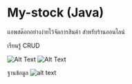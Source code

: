 # My-stock (Java)

แอพสต๊อกอย่างง่ายไว้จัดการสินค้า สำหรับร้านออนไลน์ 

เรียนรู้ CRUD

![Alt Text](https://s8.gifyu.com/images/0510b5480a60afdc41.gif)
![Alt Text](https://s8.gifyu.com/images/06c95ff61f8db54daa.gif)

ฐานข้อมูล
![alt text](https://www.img.in.th/images/505789d79567952fd4d6dfb49e86a3a3.png)

